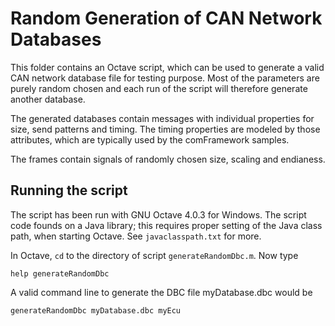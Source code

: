 # Random Generation of CAN Network Databases #

This folder contains an Octave script, which can be used to generate a
valid CAN network database file for testing purpose. Most of the
parameters are purely random chosen and each run of the script will
therefore generate another database.

The generated databases contain messages with individual properties for
size, send patterns and timing. The timing properties are modeled by those
attributes, which are typically used by the comFramework samples.

The frames contain signals of randomly chosen size, scaling and endianess.

## Running the script ##

The script has been run with GNU Octave 4.0.3 for Windows. The script code
founds on a Java library; this requires proper setting of the Java class
path, when starting Octave. See `javaclasspath.txt` for more.

In Octave, `cd` to the directory of script `generateRandomDbc.m`. Now 
type 

    help generateRandomDbc
    
A valid command line to generate the DBC file myDatabase.dbc would be

    generateRandomDbc myDatabase.dbc myEcu

